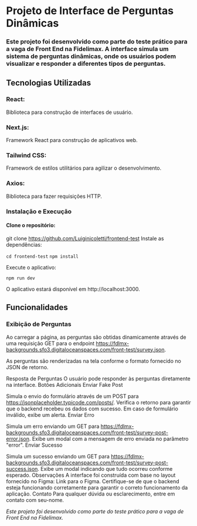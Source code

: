 # Projeto de Interface de Perguntas Dinâmicas

### Este projeto foi desenvolvido como parte do teste prático para a vaga de Front End na Fidelimax. A interface simula um sistema de perguntas dinâmicas, onde os usuários podem visualizar e responder a diferentes tipos de perguntas.

## Tecnologias Utilizadas

### React:

Biblioteca para construção de interfaces de usuário.

### Next.js:

Framework React para construção de aplicativos web.

### Tailwind CSS:

Framework de estilos utilitários para agilizar o desenvolvimento.

### Axios:

Biblioteca para fazer requisições HTTP.

### Instalação e Execução

#### Clone o repositório:

git clone https://github.com/Luiginicoletti/frontend-test
Instale as dependências:

`cd frontend-test`
`npm install`

Execute o aplicativo:

`npm run dev`

O aplicativo estará disponível em http://localhost:3000.

## Funcionalidades

### Exibição de Perguntas

Ao carregar a página, as perguntas são obtidas dinamicamente através de uma requisição GET para o endpoint https://fdlmx-backgrounds.sfo3.digitaloceanspaces.com/front-test/survey.json.

As perguntas são renderizadas na tela conforme o formato fornecido no JSON de retorno.

Resposta de Perguntas
O usuário pode responder às perguntas diretamente na interface.
Botões Adicionais
Enviar Fake Post

Simula o envio do formulário através de um POST para https://jsonplaceholder.typicode.com/posts/.
Verifica o retorno para garantir que o backend recebeu os dados com sucesso. Em caso de formulário inválido, exibe um alerta.
Enviar Erro

Simula um erro enviando um GET para https://fdlmx-backgrounds.sfo3.digitaloceanspaces.com/front-test/survey-post-error.json.
Exibe um modal com a mensagem de erro enviada no parâmetro "error".
Enviar Sucesso

Simula um sucesso enviando um GET para https://fdlmx-backgrounds.sfo3.digitaloceanspaces.com/front-test/survey-post-success.json.
Exibe um modal indicando que tudo ocorreu conforme esperado.
Observações
A interface foi construída com base no layout fornecido no Figma: Link para o Figma.
Certifique-se de que o backend esteja funcionando corretamente para garantir o correto funcionamento da aplicação.
Contato
Para qualquer dúvida ou esclarecimento, entre em contato com seu-nome.

_Este projeto foi desenvolvido como parte do teste prático para a vaga de Front End na Fidelimax._
